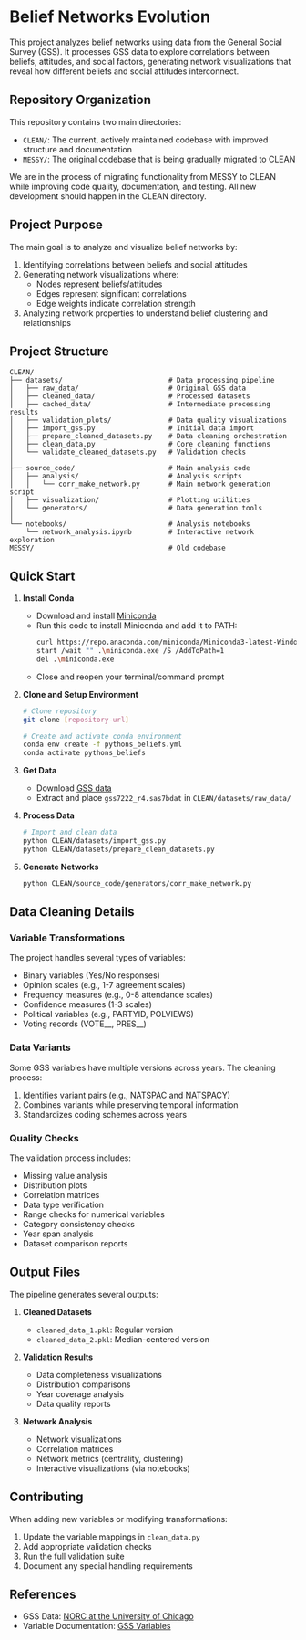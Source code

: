 # Belief Networks Evolution

This project analyzes belief networks using data from the General Social Survey (GSS). It processes GSS data to explore correlations between beliefs, attitudes, and social factors, generating network visualizations that reveal how different beliefs and social attitudes interconnect.

## Repository Organization

This repository contains two main directories:
- `CLEAN/`: The current, actively maintained codebase with improved structure and documentation
- `MESSY/`: The original codebase that is being gradually migrated to CLEAN

We are in the process of migrating functionality from MESSY to CLEAN while improving code quality, documentation, and testing. All new development should happen in the CLEAN directory.

## Project Purpose

The main goal is to analyze and visualize belief networks by:
1. Identifying correlations between beliefs and social attitudes
2. Generating network visualizations where:
   - Nodes represent beliefs/attitudes
   - Edges represent significant correlations
   - Edge weights indicate correlation strength
3. Analyzing network properties to understand belief clustering and relationships

## Project Structure

```
CLEAN/
├── datasets/                          # Data processing pipeline
│   ├── raw_data/                      # Original GSS data
│   ├── cleaned_data/                  # Processed datasets
│   ├── cached_data/                   # Intermediate processing results
│   ├── validation_plots/              # Data quality visualizations
│   ├── import_gss.py                  # Initial data import
│   ├── prepare_cleaned_datasets.py    # Data cleaning orchestration
│   ├── clean_data.py                  # Core cleaning functions
│   └── validate_cleaned_datasets.py   # Validation checks
│
├── source_code/                       # Main analysis code
│   ├── analysis/                      # Analysis scripts
│   │   └── corr_make_network.py       # Main network generation script
│   ├── visualization/                 # Plotting utilities
│   └── generators/                    # Data generation tools
│
└── notebooks/                         # Analysis notebooks
    └── network_analysis.ipynb         # Interactive network exploration
MESSY/                                 # Old codebase
```

## Quick Start

1. **Install Conda**
   - Download and install [Miniconda](https://docs.anaconda.com/miniconda/install/#)
   - Run this code to install Miniconda and add it to PATH:
      ```bash
      curl https://repo.anaconda.com/miniconda/Miniconda3-latest-Windows-x86_64.exe -o .\miniconda.exe
      start /wait "" .\miniconda.exe /S /AddToPath=1
      del .\miniconda.exe
      ```
   - Close and reopen your terminal/command prompt

2. **Clone and Setup Environment**
   ```bash
   # Clone repository
   git clone [repository-url]

   # Create and activate conda environment
   conda env create -f pythons_beliefs.yml
   conda activate pythons_beliefs
   ```


3. **Get Data**
   - Download [GSS data](https://gss.norc.org/content/dam/gss/get-the-data/documents/sas/GSS_sas.zip)
   - Extract and place `gss7222_r4.sas7bdat` in `CLEAN/datasets/raw_data/`

4. **Process Data**
   ```bash
   # Import and clean data
   python CLEAN/datasets/import_gss.py
   python CLEAN/datasets/prepare_clean_datasets.py
   ```

5. **Generate Networks**
   ```bash
   python CLEAN/source_code/generators/corr_make_network.py
   ```

## Data Cleaning Details

### Variable Transformations

The project handles several types of variables:
- Binary variables (Yes/No responses)
- Opinion scales (e.g., 1-7 agreement scales)
- Frequency measures (e.g., 0-8 attendance scales)
- Confidence measures (1-3 scales)
- Political variables (e.g., PARTYID, POLVIEWS)
- Voting records (VOTE__, PRES__)

### Data Variants

Some GSS variables have multiple versions across years. The cleaning process:
1. Identifies variant pairs (e.g., NATSPAC and NATSPACY)
2. Combines variants while preserving temporal information
3. Standardizes coding schemes across years

### Quality Checks

The validation process includes:
- Missing value analysis
- Distribution plots
- Correlation matrices
- Data type verification
- Range checks for numerical variables
- Category consistency checks
- Year span analysis
- Dataset comparison reports

## Output Files

The pipeline generates several outputs:
1. **Cleaned Datasets**
   - `cleaned_data_1.pkl`: Regular version
   - `cleaned_data_2.pkl`: Median-centered version

2. **Validation Results**
   - Data completeness visualizations
   - Distribution comparisons
   - Year coverage analysis
   - Data quality reports

3. **Network Analysis**
   - Network visualizations
   - Correlation matrices
   - Network metrics (centrality, clustering)
   - Interactive visualizations (via notebooks)

## Contributing

When adding new variables or modifying transformations:
1. Update the variable mappings in `clean_data.py`
2. Add appropriate validation checks
3. Run the full validation suite
4. Document any special handling requirements

## References

- GSS Data: [NORC at the University of Chicago](https://gss.norc.org/)
- Variable Documentation: [GSS Variables](https://gss.norc.org/documents/codebook/GSS_Codebook.pdf)
